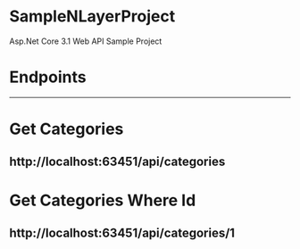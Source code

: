 # SampleNLayerProject
Asp.Net Core 3.1 Web API Sample Project

# Endpoints

---------------------------------
# Get Categories
## http://localhost:63451/api/categories

# Get Categories Where Id
## http://localhost:63451/api/categories/1

